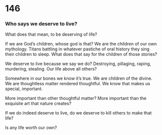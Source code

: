 # 146

### Who says we deserve to live?

What does that mean, to be deserving of life?

If we are God’s children, whose god is that? We are the children of our own mythology. Titans battling in whatever pastiche of oral history they sing their children to sleep. What does that say for the children of those stories?

We deserve to live because we say we do? Destroying, pillaging, raping, murdering, stealing. Our life above all others?

Somewhere in our bones we know it’s true. We are children of the divine. We are thoughtless matter rendered thoughtful. We know that makes us special, important.

More important than other thoughtful matter? More important than the exquisite art that nature creates?

If we do indeed deserve to live, do we deserve to kill others to make that life? 

Is any life worth our own?